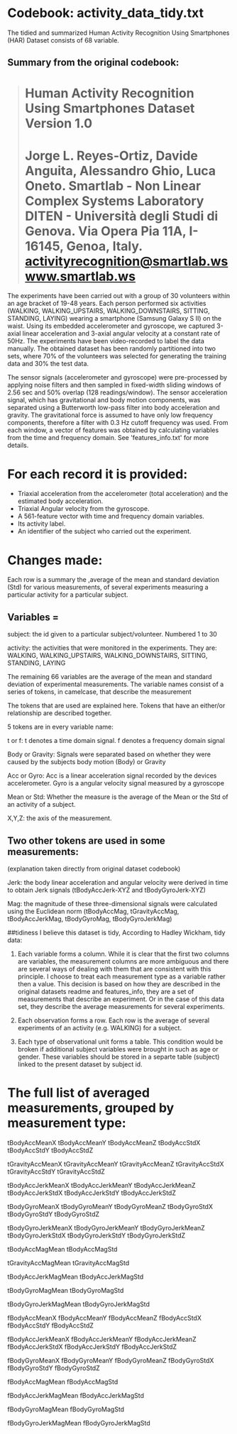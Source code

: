 # Codebook: activity_data_tidy.txt

The tidied and summarized Human Activity Recognition Using Smartphones (HAR) Dataset consists of 68 variable.

## Summary from the original codebook:

> Human Activity Recognition Using Smartphones Dataset
> Version 1.0
> ==================================================================
> Jorge L. Reyes-Ortiz, Davide Anguita, Alessandro Ghio, Luca Oneto.
> Smartlab - Non Linear Complex Systems Laboratory
> DITEN - Università degli Studi di Genova.
> Via Opera Pia 11A, I-16145, Genoa, Italy.
> activityrecognition@smartlab.ws
> www.smartlab.ws
> ==================================================================
> 
The experiments have been carried out with a group of 30 volunteers within an age bracket of 19-48 years. Each person performed six activities (WALKING, WALKING_UPSTAIRS, WALKING_DOWNSTAIRS, SITTING, STANDING, LAYING) wearing a smartphone (Samsung Galaxy S II) on the waist. Using its embedded accelerometer and gyroscope, we captured 3-axial linear acceleration and 3-axial angular velocity at a constant rate of 50Hz. The experiments have been video-recorded to label the data manually. The obtained dataset has been randomly partitioned into two sets, where 70% of the volunteers was selected for generating the training data and 30% the test data. 

The sensor signals (accelerometer and gyroscope) were pre-processed by applying noise filters and then sampled in fixed-width sliding windows of 2.56 sec and 50% overlap (128 readings/window). The sensor acceleration signal, which has gravitational and body motion components, was separated using a Butterworth low-pass filter into body acceleration and gravity. The gravitational force is assumed to have only low frequency components, therefore a filter with 0.3 Hz cutoff frequency was used. From each window, a vector of features was obtained by calculating variables from the time and frequency domain. See 'features_info.txt' for more details. 

For each record it is provided:
======================================

- Triaxial acceleration from the accelerometer (total acceleration) and the estimated body acceleration.
- Triaxial Angular velocity from the gyroscope. 
- A 561-feature vector with time and frequency domain variables. 
- Its activity label. 
- An identifier of the subject who carried out the experiment.



# Changes made:

Each row is a summary the ,average of the mean and standard deviation (Std) for various measurements, of several experiments measuring a particular activity for a particular subject.

## Variables = 

subject: the id given to a particular subject/volunteer. Numbered 1 to 30

activity: the activities that were monitored in the experiments. They are: WALKING, WALKING_UPSTAIRS, WALKING_DOWNSTAIRS, SITTING, STANDING, LAYING

The remaining 66 variables are the average of the mean and standard deviation of experimental measurements.
The variable names consist of a series of tokens, in camelcase, that describe the measurement

The tokens that are used are explained here. Tokens that have an either/or relationship are described together.

5 tokens are in every variable name:

t or f: t denotes a time domain signal. f denotes a frequency domain signal

Body or Gravity: Signals were separated based on whether they were caused by the subjects body motion (Body) or Gravity

Acc or Gyro: Acc is a linear acceleration signal recorded by the devices accelerometer. Gyro is a  angular velocity signal measured by a gyroscope

Mean or Std: Whether the measure is the average of the Mean or the Std of an activity of a subject.

X,Y,Z: the axis of the measurement.
 
## Two other tokens are used in some measurements: 
(explanation taken directly from original dataset codebook)

Jerk: the body linear acceleration and angular velocity were derived in time to obtain Jerk signals (tBodyAccJerk-XYZ and tBodyGyroJerk-XYZ)

Mag:  the magnitude of these three-dimensional signals were calculated using the Euclidean norm (tBodyAccMag, tGravityAccMag, tBodyAccJerkMag, tBodyGyroMag, tBodyGyroJerkMag)

##tidiness
I believe this dataset is tidy, According to Hadley Wickham, tidy data:

1. Each variable forms a column.
	While it is clear that the first two columns are variables, the measurement columns are more ambiguous and there are several ways of dealing with them that are consistent with this principle. I choose to treat each measurement type as a variable rather then a value. This decision is based on how they are described in the original datasets readme and features_info, they are a set of measurements that describe an experiment. Or in the case of this data set, they describe the average measurements for several experiments.
	
2. Each observation forms a row.
	Each row is the average of several experiments of an activity (e.g. WALKING) for a subject. 
	
3. Each type of observational unit forms a table.
	This condition would be broken if additional subject variables were brought in such as age or gender. These variables should be stored in a separte table (subject) linked to the present dataset by subject id.
	
# The full list of averaged measurements, grouped by measurement type: 

tBodyAccMeanX
tBodyAccMeanY
tBodyAccMeanZ
tBodyAccStdX
tBodyAccStdY
tBodyAccStdZ

tGravityAccMeanX
tGravityAccMeanY
tGravityAccMeanZ
tGravityAccStdX
tGravityAccStdY
tGravityAccStdZ

tBodyAccJerkMeanX
tBodyAccJerkMeanY
tBodyAccJerkMeanZ
tBodyAccJerkStdX
tBodyAccJerkStdY
tBodyAccJerkStdZ

tBodyGyroMeanX
tBodyGyroMeanY
tBodyGyroMeanZ
tBodyGyroStdX
tBodyGyroStdY
tBodyGyroStdZ

tBodyGyroJerkMeanX
tBodyGyroJerkMeanY
tBodyGyroJerkMeanZ
tBodyGyroJerkStdX
tBodyGyroJerkStdY
tBodyGyroJerkStdZ

tBodyAccMagMean
tBodyAccMagStd

tGravityAccMagMean
tGravityAccMagStd

tBodyAccJerkMagMean
tBodyAccJerkMagStd

tBodyGyroMagMean
tBodyGyroMagStd

tBodyGyroJerkMagMean
tBodyGyroJerkMagStd

fBodyAccMeanX
fBodyAccMeanY
fBodyAccMeanZ
fBodyAccStdX
fBodyAccStdY
fBodyAccStdZ

fBodyAccJerkMeanX
fBodyAccJerkMeanY
fBodyAccJerkMeanZ
fBodyAccJerkStdX
fBodyAccJerkStdY
fBodyAccJerkStdZ

fBodyGyroMeanX
fBodyGyroMeanY
fBodyGyroMeanZ
fBodyGyroStdX
fBodyGyroStdY
fBodyGyroStdZ

fBodyAccMagMean
fBodyAccMagStd

fBodyAccJerkMagMean
fBodyAccJerkMagStd

fBodyGyroMagMean
fBodyGyroMagStd

fBodyGyroJerkMagMean
fBodyGyroJerkMagStd
